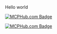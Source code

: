 Hello world

[![MCPHub.com Badge](https://mcphub.com/api/mcp-servers/localaiapp/news-mcp/badge)](https://mcphub.com/mcp-servers/localaiapp/news-mcp)

[![MCPHub.com Badge](https://mcphub.com/api/mcp-servers/localaiapp/news-mcp/badge)](https://mcphub.com/mcp-servers/localaiapp/news-mcp)